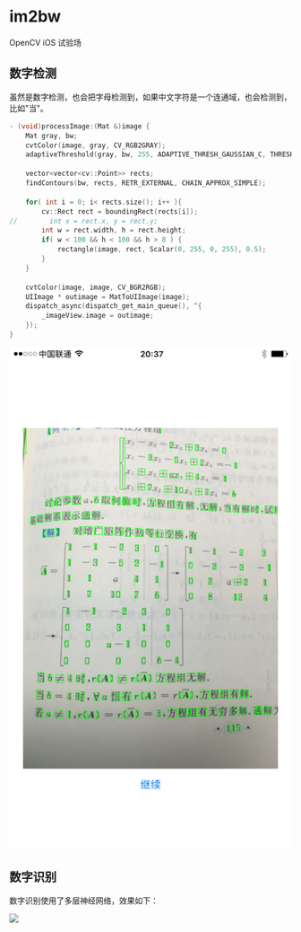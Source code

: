 # im2bw

OpenCV iOS 试验场

## 数字检测

虽然是数字检测，也会把字母检测到，如果中文字符是一个连通域，也会检测到，比如"当"。

```c++
- (void)processImage:(Mat &)image {
    Mat gray, bw;
    cvtColor(image, gray, CV_RGB2GRAY);
    adaptiveThreshold(gray, bw, 255, ADAPTIVE_THRESH_GAUSSIAN_C, THRESH_BINARY_INV, 25, 25);
    
    vector<vector<cv::Point>> rects;
    findContours(bw, rects, RETR_EXTERNAL, CHAIN_APPROX_SIMPLE);
    
    for( int i = 0; i< rects.size(); i++ ){
        cv::Rect rect = boundingRect(rects[i]);
//        int x = rect.x, y = rect.y;
        int w = rect.width, h = rect.height;
        if( w < 100 && h < 100 && h > 8 ) {
            rectangle(image, rect, Scalar(0, 255, 0, 255), 0.5);
        }
    }
    
    cvtColor(image, image, CV_BGR2RGB);
    UIImage * outimage = MatToUIImage(image);
    dispatch_async(dispatch_get_main_queue(), ^{
        _imageView.image = outimage;
    });
}
```

![](https://raw.githubusercontent.com/ypwhs/resources/master/IMG_0456.PNG)

## 数字识别

数字识别使用了多层神经网络，效果如下：

![](https://raw.githubusercontent.com/ypwhs/resources/master/IMG_0859.PNG)